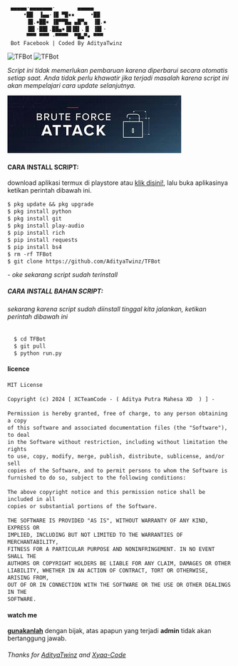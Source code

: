 

```text
 ▄▄▄▄▄·▄▄▄▄▄▄▄·       ▄▄▄▄▄
     •██  ▐▄▄·▐█ ▀█▪▪     •██  
      ▐█.▪██▪ ▐█▀▀█▄ ▄█▀▄  ▐█.▪
      ▐█▌·██▌.██▄▪▐█▐█▌.▐▌ ▐█▌·
      ▀▀▀ ▀▀▀ ·▀▀▀▀  ▀█▄▀▪ ▀▀▀
 Bot Facebook | Coded By AdityaTwinz

```
<img title="TFBot" src="https://img.shields.io/badge/CODENAME%20-TFBot-SCRIPT?colorA=black&colorB=darkred&style=for-the-badge"> <img title="TFBot" src="https://img.shields.io/badge/VERSION%20-1.0-SCRIPT?colorA=black&colorB=darkred&style=for-the-badge"> 

*Script ini tidak memerlukan pembaruan karena diperbarui secara otomatis setiap saat. Anda tidak perlu khawatir jika terjadi masalah karena script ini akan mempelajari cara update selanjutnya.*

[![@adityaexec_](https://github.com/AdityaTwinz/JNT/blob/main/assets/images%20(5).jpeg)](https://wa.me/+6283861183874?text=*Assalamualaikum%20Bang*)

#### CARA INSTALL SCRIPT:
 download aplikasi termux di playstore atau [klik disini!](https://f-droid.org/repo/com.termux_118.apk), lalu buka aplikasinya ketikan perintah dibawah ini.
 
 ```
 $ pkg update && pkg upgrade
 $ pkg install python
 $ pkg install git
 $ pkg install play-audio
 $ pip install rich
 $ pip install requests
 $ pip install bs4
 $ rm -rf TFBot
 $ git clone https://github.com/AdityaTwinz/TFBot
```
*- oke sekarang script sudah terinstall*
##### CARA INSTALL BAHAN SCRIPT:

###### sekarang karena script sudah diinstall tinggal kita jalankan, ketikan perintah dibawah ini

```
  $ cd TFBot
  $ git pull
  $ python run.py
 ```

#### licence

```
MIT License

Copyright (c) 2024 [ XCTeamCode - ( Aditya Putra Mahesa XD  ) ] -

Permission is hereby granted, free of charge, to any person obtaining a copy
of this software and associated documentation files (the "Software"), to deal
in the Software without restriction, including without limitation the rights
to use, copy, modify, merge, publish, distribute, sublicense, and/or sell
copies of the Software, and to permit persons to whom the Software is
furnished to do so, subject to the following conditions:

The above copyright notice and this permission notice shall be included in all
copies or substantial portions of the Software.

THE SOFTWARE IS PROVIDED "AS IS", WITHOUT WARRANTY OF ANY KIND, EXPRESS OR
IMPLIED, INCLUDING BUT NOT LIMITED TO THE WARRANTIES OF MERCHANTABILITY,
FITNESS FOR A PARTICULAR PURPOSE AND NONINFRINGEMENT. IN NO EVENT SHALL THE
AUTHORS OR COPYRIGHT HOLDERS BE LIABLE FOR ANY CLAIM, DAMAGES OR OTHER
LIABILITY, WHETHER IN AN ACTION OF CONTRACT, TORT OR OTHERWISE, ARISING FROM,
OUT OF OR IN CONNECTION WITH THE SOFTWARE OR THE USE OR OTHER DEALINGS IN THE
SOFTWARE.
```

#### watch me
**[gunakanlah](https://wa.me/+6283861183874?text=*Assalamualaikum%20Bang)** dengan bijak, atas apapun yang terjadi **admin** tidak akan bertanggung jawab.

###### Thanks for [AdityaTwinz](https://github.com/AdityaTwinz) and [Xyaa-Code](https://github.com/Xyaa-Code)
